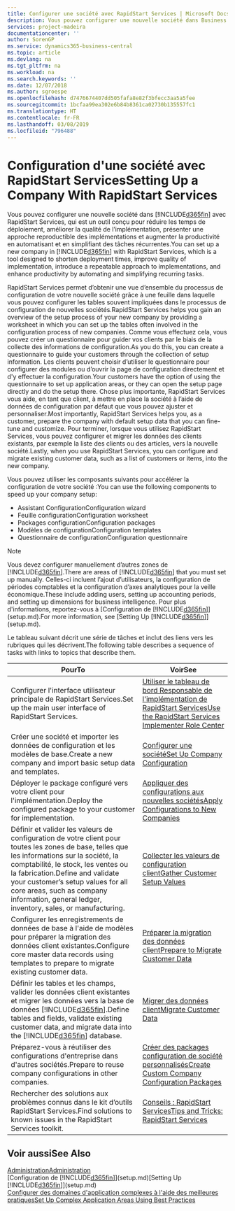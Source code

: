 ```yaml
---
title: Configurer une société avec RapidStart Services | Microsoft Docs
description: Vous pouvez configurer une nouvelle société dans Business Central avec RapidStart Services, qui est un outil conçu pour réduire les temps de déploiement, améliorer la qualité de l’implémentation, présenter une approche reproductible des implémentations et augmenter la productivité en automatisant et en simplifiant des tâches récurrentes.
services: project-madeira
documentationcenter: ''
author: SorenGP
ms.service: dynamics365-business-central
ms.topic: article
ms.devlang: na
ms.tgt_pltfrm: na
ms.workload: na
ms.search.keywords: ''
ms.date: 12/07/2018
ms.author: sgroespe
ms.openlocfilehash: d7476674407dd505fafa8e82f3bfecc3aa5a5fee
ms.sourcegitcommit: 1bcfaa99ea302e6b84b8361ca02730b135557fc1
ms.translationtype: HT
ms.contentlocale: fr-FR
ms.lasthandoff: 03/08/2019
ms.locfileid: "796488"
---
```

# <a name="setting-up-a-company-with-rapidstart-services"></a><span data-ttu-id="54df9-103">Configuration d'une société avec RapidStart Services</span><span class="sxs-lookup"><span data-stu-id="54df9-103">Setting Up a Company With RapidStart Services</span></span>
<span data-ttu-id="54df9-104">Vous pouvez configurer une nouvelle société dans [!INCLUDE[d365fin](includes/d365fin_md.md)] avec RapidStart Services, qui est un outil conçu pour réduire les temps de déploiement, améliorer la qualité de l’implémentation, présenter une approche reproductible des implémentations et augmenter la productivité en automatisant et en simplifiant des tâches récurrentes.</span><span class="sxs-lookup"><span data-stu-id="54df9-104">You can set up a new company in [!INCLUDE[d365fin](includes/d365fin_md.md)] with RapidStart Services, which is a tool designed to shorten deployment times, improve quality of implementation, introduce a repeatable approach to implementations, and enhance productivity by automating and simplifying recurring tasks.</span></span>  

<span data-ttu-id="54df9-105">RapidStart Services permet d’obtenir une vue d’ensemble du processus de configuration de votre nouvelle société grâce à une feuille dans laquelle vous pouvez configurer les tables souvent impliquées dans le processus de configuration de nouvelles sociétés.</span><span class="sxs-lookup"><span data-stu-id="54df9-105">RapidStart Services helps you gain an overview of the setup process of your new company by providing a worksheet in which you can set up the tables often involved in the configuration process of new companies.</span></span> <span data-ttu-id="54df9-106">Comme vous effectuez cela, vous pouvez créer un questionnaire pour guider vos clients par le biais de la collecte des informations de configuration.</span><span class="sxs-lookup"><span data-stu-id="54df9-106">As you do this, you can create a questionnaire to guide your customers through the collection of setup information.</span></span> <span data-ttu-id="54df9-107">Les clients peuvent choisir d’utiliser le questionnaire pour configurer des modules ou d’ouvrir la page de configuration directement et d'y effectuer la configuration.</span><span class="sxs-lookup"><span data-stu-id="54df9-107">Your customers have the option of using the questionnaire to set up application areas, or they can open the setup page directly and do the setup there.</span></span> <span data-ttu-id="54df9-108">Chose plus importante, RapidStart Services vous aide, en tant que client, à mettre en place la société à l’aide de données de configuration par défaut que vous pouvez ajuster et personnaliser.</span><span class="sxs-lookup"><span data-stu-id="54df9-108">Most importantly, RapidStart Services helps you, as a customer, prepare the company with default setup data that you can fine-tune and customize.</span></span> <span data-ttu-id="54df9-109">Pour terminer, lorsque vous utilisez RapidStart Services, vous pouvez configurer et migrer les données des clients existants, par exemple la liste des clients ou des articles, vers la nouvelle société.</span><span class="sxs-lookup"><span data-stu-id="54df9-109">Lastly, when you use RapidStart Services, you can configure and migrate existing customer data, such as a list of customers or items, into the new company.</span></span>

<span data-ttu-id="54df9-110">Vous pouvez utiliser les composants suivants pour accélérer la configuration de votre société :</span><span class="sxs-lookup"><span data-stu-id="54df9-110">You can use the following components to speed up your company setup:</span></span>  

-   <span data-ttu-id="54df9-111">Assistant Configuration</span><span class="sxs-lookup"><span data-stu-id="54df9-111">Configuration wizard</span></span>  
-   <span data-ttu-id="54df9-112">Feuille configuration</span><span class="sxs-lookup"><span data-stu-id="54df9-112">Configuration worksheet</span></span>  
-   <span data-ttu-id="54df9-113">Packages configuration</span><span class="sxs-lookup"><span data-stu-id="54df9-113">Configuration packages</span></span>  
-   <span data-ttu-id="54df9-114">Modèles de configuration</span><span class="sxs-lookup"><span data-stu-id="54df9-114">Configuration templates</span></span>  
-   <span data-ttu-id="54df9-115">Questionnaire de configuration</span><span class="sxs-lookup"><span data-stu-id="54df9-115">Configuration questionnaire</span></span>  

> [!Note]  
>  <span data-ttu-id="54df9-116">Vous devez configurer manuellement d’autres zones de [!INCLUDE[d365fin](includes/d365fin_md.md)].</span><span class="sxs-lookup"><span data-stu-id="54df9-116">There are areas of [!INCLUDE[d365fin](includes/d365fin_md.md)] that you must set up manually.</span></span> <span data-ttu-id="54df9-117">Celles-ci incluent l’ajout d’utilisateurs, la configuration de périodes comptables et la configuration d’axes analytiques pour la veille économique.</span><span class="sxs-lookup"><span data-stu-id="54df9-117">These include adding users, setting up accounting periods, and setting up dimensions for business intelligence.</span></span> <span data-ttu-id="54df9-118">Pour plus d'informations, reportez-vous à [Configuration de [!INCLUDE[d365fin](includes/d365fin_md.md)]](setup.md).</span><span class="sxs-lookup"><span data-stu-id="54df9-118">For more information, see [Setting Up [!INCLUDE[d365fin](includes/d365fin_md.md)]](setup.md).</span></span>

 <span data-ttu-id="54df9-119">Le tableau suivant décrit une série de tâches et inclut des liens vers les rubriques qui les décrivent.</span><span class="sxs-lookup"><span data-stu-id="54df9-119">The following table describes a sequence of tasks with links to topics that describe them.</span></span>

|<span data-ttu-id="54df9-120">**Pour**</span><span class="sxs-lookup"><span data-stu-id="54df9-120">**To**</span></span>|<span data-ttu-id="54df9-121">**Voir**</span><span class="sxs-lookup"><span data-stu-id="54df9-121">**See**</span></span>|  
|------------|-------------|  
|<span data-ttu-id="54df9-122">Configurer l'interface utilisateur principale de RapidStart Services.</span><span class="sxs-lookup"><span data-stu-id="54df9-122">Set up the main user interface of RapidStart Services.</span></span>|[<span data-ttu-id="54df9-123">Utiliser le tableau de bord Responsable de l'implémentation de RapidStart Services</span><span class="sxs-lookup"><span data-stu-id="54df9-123">Use the RapidStart Services Implementer Role Center</span></span>](admin-how-to-use-the-rapidstart-services-role-center-to-track-progress.md)|  
|<span data-ttu-id="54df9-124">Créer une société et importer les données de configuration et les modèles de base.</span><span class="sxs-lookup"><span data-stu-id="54df9-124">Create a new company and import basic setup data and templates.</span></span>|[<span data-ttu-id="54df9-125">Configurer une société</span><span class="sxs-lookup"><span data-stu-id="54df9-125">Set Up Company Configuration</span></span>](admin-set-up-company-configuration.md)|  
|<span data-ttu-id="54df9-126">Déployer le package configuré vers votre client pour l'implémentation.</span><span class="sxs-lookup"><span data-stu-id="54df9-126">Deploy the configured package to your customer for implementation.</span></span>|[<span data-ttu-id="54df9-127">Appliquer des configurations aux nouvelles sociétés</span><span class="sxs-lookup"><span data-stu-id="54df9-127">Apply Configurations to New Companies</span></span>](admin-apply-configuration-to-new-companies.md)|
|<span data-ttu-id="54df9-128">Définir et valider les valeurs de configuration de votre client pour toutes les zones de base, telles que les informations sur la société, la comptabilité, le stock, les ventes ou la fabrication.</span><span class="sxs-lookup"><span data-stu-id="54df9-128">Define and validate your customer’s setup values for all core areas, such as company information, general ledger, inventory, sales, or manufacturing.</span></span>|[<span data-ttu-id="54df9-129">Collecter les valeurs de configuration client</span><span class="sxs-lookup"><span data-stu-id="54df9-129">Gather Customer Setup Values</span></span>](admin-gather-customer-setup-values.md)|  
|<span data-ttu-id="54df9-130">Configurer les enregistrements de données de base à l'aide de modèles pour préparer la migration des données client existantes.</span><span class="sxs-lookup"><span data-stu-id="54df9-130">Configure core master data records using templates to prepare to migrate existing customer data.</span></span>|[<span data-ttu-id="54df9-131">Préparer la migration des données client</span><span class="sxs-lookup"><span data-stu-id="54df9-131">Prepare to Migrate Customer Data</span></span>](admin-use-templates-to-prepare-customer-data-for-migration.md)|  
|<span data-ttu-id="54df9-132">Définir les tables et les champs, valider les données client existantes et migrer les données vers la base de données [!INCLUDE[d365fin](includes/d365fin_md.md)].</span><span class="sxs-lookup"><span data-stu-id="54df9-132">Define tables and fields, validate existing customer data, and migrate data into the [!INCLUDE[d365fin](includes/d365fin_md.md)] database.</span></span>|[<span data-ttu-id="54df9-133">Migrer des données client</span><span class="sxs-lookup"><span data-stu-id="54df9-133">Migrate Customer Data</span></span>](admin-migrate-customer-data.md)|
|<span data-ttu-id="54df9-134">Préparez-vous à réutiliser des configurations d'entreprise dans d'autres sociétés.</span><span class="sxs-lookup"><span data-stu-id="54df9-134">Prepare to reuse company configurations in other companies.</span></span>|[<span data-ttu-id="54df9-135">Créer des packages configuration de société personnalisés</span><span class="sxs-lookup"><span data-stu-id="54df9-135">Create Custom Company Configuration Packages</span></span>](admin-how-to-create-custom-company-configuration-packages.md)|
|<span data-ttu-id="54df9-136">Rechercher des solutions aux problèmes connus dans le kit d’outils RapidStart Services.</span><span class="sxs-lookup"><span data-stu-id="54df9-136">Find solutions to known issues in the RapidStart Services toolkit.</span></span>|[<span data-ttu-id="54df9-137">Conseils : RapidStart Services</span><span class="sxs-lookup"><span data-stu-id="54df9-137">Tips and Tricks: RapidStart Services</span></span>](admin-tips-and-tricks-rapidstart-services.md)|  

## <a name="see-also"></a><span data-ttu-id="54df9-138">Voir aussi</span><span class="sxs-lookup"><span data-stu-id="54df9-138">See Also</span></span>  
[<span data-ttu-id="54df9-139">Administration</span><span class="sxs-lookup"><span data-stu-id="54df9-139">Administration</span></span>](admin-setup-and-administration.md)  
<span data-ttu-id="54df9-140">[Configuration de [!INCLUDE[d365fin](includes/d365fin_md.md)]](setup.md)</span><span class="sxs-lookup"><span data-stu-id="54df9-140">[Setting Up [!INCLUDE[d365fin](includes/d365fin_md.md)]](setup.md)</span></span>  
[<span data-ttu-id="54df9-141">Configurer des domaines d'application complexes à l'aide des meilleures pratiques</span><span class="sxs-lookup"><span data-stu-id="54df9-141">Set Up Complex Application Areas Using Best Practices</span></span>](set-up-complex-application-areas-using-best-practices.md)   
